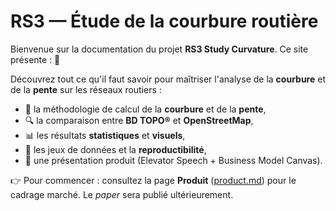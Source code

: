 # RS3 — Étude de la courbure routière

Bienvenue sur la documentation du projet **RS3 Study Curvature**.
Ce site présente : 🚀

Découvrez tout ce qu'il faut savoir pour maîtriser l'analyse de la **courbure** et de la **pente** sur les réseaux routiers :

- 📐 la méthodologie de calcul de la **courbure** et de la **pente**,
- 🔍 la comparaison entre **BD TOPO®** et **OpenStreetMap**,
- 📊 les résultats **statistiques** et **visuels**,
- 📂 les jeux de données et la **reproductibilité**,
- 💼 une présentation produit (Elevator Speech + Business Model Canvas).

👉 Pour commencer : consultez la page **Produit** ([product.md](product.md)) pour le cadrage marché. Le *paper* sera publié ultérieurement.
